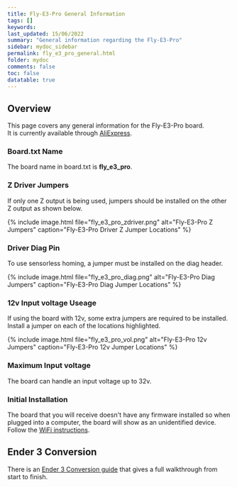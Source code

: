 ```yaml
---
title: Fly-E3-Pro General Information
tags: []
keywords: 
last_updated: 15/06/2022
summary: "General information regarding the Fly-E3-Pro"
sidebar: mydoc_sidebar
permalink: fly_e3_pro_general.html
folder: mydoc
comments: false
toc: false
datatable: true
---
```


## Overview

This page covers any general information for the Fly-E3-Pro board.  
It is currently available through [AliExpress](https://s.click.aliexpress.com/e/_DCEqwdT).  

### Board.txt Name

The board name in board.txt is **fly_e3_pro**.

### Z Driver Jumpers

If only one Z output is being used, jumpers should be installed on the other Z output as shown below.

{% include image.html file="fly_e3_pro_zdriver.png" alt="Fly-E3-Pro Z Jumpers" caption="Fly-E3-Pro Driver Z Jumper Locations" %}

### Driver Diag Pin

To use sensorless homing, a jumper must be installed on the diag header.

{% include image.html file="fly_e3_pro_diag.png" alt="Fly-E3-Pro Diag Jumpers" caption="Fly-E3-Pro Diag Jumper Locations" %}

### 12v Input voltage Useage

If using the board with 12v, some extra jumpers are required to be installed.
Install a jumper on each of the locations highlighted.

{% include image.html file="fly_e3_pro_vol.png" alt="Fly-E3-Pro 12v Jumpers" caption="Fly-E3-Pro 12v Jumper Locations" %}

### Maximum Input voltage

The board can handle an input voltage up to 32v.

### Initial Installation

The board that you will receive doesn't have any firmware installed so when plugged into a computer, the board will show as an unidentified device.
Follow the [WiFi instructions](fly_e3_pro_connected_wifi.html).

## Ender 3 Conversion

There is an [Ender 3 Conversion guide](ender_3_conversion.html) that gives a full walkthrough from start to finish.